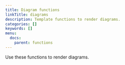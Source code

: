 ```yaml
---
title: Diagram functions
linkTitle: diagrams
description: Template functions to render diagrams.
categories: []
keywords: []
menu:
  docs:
    parent: functions
---
```


Use these functions to render diagrams.
